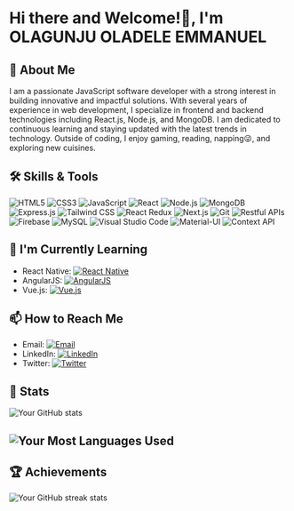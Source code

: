 <!-- Your Banner Here -->
<!-- You can use an image, GIF, or a combination of text and images for your banner -->

# Hi there and Welcome!👋, I'm OLAGUNJU OLADELE EMMANUEL 

## 🚀 About Me
I am a passionate JavaScript software developer with a strong interest in building innovative and impactful solutions. With several years of experience in web development, I specialize in frontend and backend technologies including React.js, Node.js, and MongoDB. I am dedicated to continuous learning and staying updated with the latest trends in technology. Outside of coding, I enjoy gaming, reading, napping😜, and exploring new cuisines.

<!-- Add a short paragraph about yourself -->



## 🛠️ Skills & Tools
<!-- Add your skills and tools as badges/icons -->
![HTML5](https://img.shields.io/badge/-HTML5-E34F26?style=flat&logo=html5&logoColor=white)
![CSS3](https://img.shields.io/badge/-CSS3-1572B6?style=flat&logo=css3&logoColor=white)
![JavaScript](https://img.shields.io/badge/-JavaScript-F7DF1E?style=flat&logo=javascript&logoColor=black)
![React](https://img.shields.io/badge/-React-61DAFB?style=flat&logo=react&logoColor=white)
![Node.js](https://img.shields.io/badge/-Node.js-339933?style=flat&logo=node.js&logoColor=white)
![MongoDB](https://img.shields.io/badge/-MongoDB-47A248?style=flat&logo=mongodb&logoColor=white)
![Express.js](https://img.shields.io/badge/-Express.js-000000?style=flat&logo=express&logoColor=white)
![Tailwind CSS](https://img.shields.io/badge/-Tailwind_CSS-38B2AC?style=flat&logo=tailwind-css&logoColor=white)
![React Redux](https://img.shields.io/badge/-React_Redux-764ABC?style=flat&logo=redux&logoColor=white)
![Next.js](https://img.shields.io/badge/-Next.js-000000?style=flat&logo=next.js&logoColor=white)
![Git](https://img.shields.io/badge/-Git-F05032?style=flat&logo=git&logoColor=white)
![Restful APIs](https://img.shields.io/badge/-Restful%20APIs-336791?style=flat&logo=api&logoColor=white)
![Firebase](https://img.shields.io/badge/-Firebase-FFCA28?style=flat&logo=firebase&logoColor=black)
![MySQL](https://img.shields.io/badge/-MySQL-4479A1?style=flat&logo=mysql&logoColor=white)
![Visual Studio Code](https://img.shields.io/badge/-Visual%20Studio%20Code-007ACC?style=flat&logo=visual-studio-code&logoColor=white)
![Material-UI](https://img.shields.io/badge/-Material--UI-0081CB?style=flat&logo=material-ui&logoColor=white)
![Context API](https://img.shields.io/badge/-Context%20API-000000?style=flat&logo=react&logoColor=white)



<!-- Add more badges for your other skills -->

## 🌱 I'm Currently Learning
<!-- Add the technologies or skills you're currently learning -->
- React Native: [![React Native](https://img.shields.io/badge/-React_Native-61DAFB?style=flat-square&logo=react&logoColor=white)](https://reactnative.dev/)
- AngularJS: [![AngularJS](https://img.shields.io/badge/-AngularJS-DD0031?style=flat-square&logo=angular&logoColor=white)](https://angularjs.org/)
- Vue.js: [![Vue.js](https://img.shields.io/badge/-Vue.js-4FC08D?style=flat-square&logo=vue.js&logoColor=white)](https://vuejs.org/)

<!--
## 👨‍💻 My Projects
<!-- Add links to your GitHub projects
- [Project 1](link-to-project-1)
- [Project 2](link-to-project-2)
- [Project 3](link-to-project-3)-->

## 📫 How to Reach Me
<!-- Add your contact information and social media links -->
- Email: [![Email](https://img.shields.io/badge/-Email-D14836?style=flat&logo=gmail&logoColor=white)](mailto:oladeleemmanuelolagunju@gmail.com)
- LinkedIn: [![LinkedIn](https://img.shields.io/badge/-LinkedIn-0077B5?style=flat&logo=linkedin&logoColor=white)](https://www.linkedin.com/in/mlo-olagunju/)
- Twitter: [![Twitter](https://img.shields.io/badge/-Twitter-1DA1F2?style=flat&logo=twitter&logoColor=white)](https://twitter.com/mlo_olagunju)

<!-- Website: [Your Website](https://www.yourwebsite.com)-->

## 🚀 Stats
<!-- Add your GitHub stats using GitHub Readme Stats -->
![Your GitHub stats](https://github-readme-stats.vercel.app/api?username=MLO-OLAGUNJU&show_icons=true&theme=radical)

## ![Your Most Languages Used](https://github-readme-stats.vercel.app/api/top-langs?username=MLO-OLAGUNJU&show_icons=true&locale=en&layout=compact)

## 🏆 Achievements
<!-- Add your GitHub achievements using GitHub Readme Streak Stats -->
![Your GitHub streak stats](https://github-readme-streak-stats.herokuapp.com/?user=MLO-OLAGUNJU&theme=radical)

<!-- Feel free to add more sections based on your preferences -->
